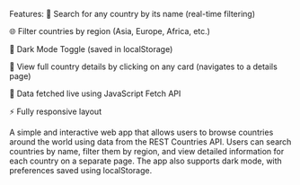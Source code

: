  Features:
🔎 Search for any country by its name (real-time filtering)

🌐 Filter countries by region (Asia, Europe, Africa, etc.)

🌙 Dark Mode Toggle (saved in localStorage)

📄 View full country details by clicking on any card (navigates to a details page)

🔁 Data fetched live using JavaScript Fetch API

⚡ Fully responsive layout


A simple and interactive web app that allows users to browse countries around the world using data from the REST Countries API. Users can search countries by name, filter them by region, and view detailed information for each country on a separate page. The app also supports dark mode, with preferences saved using localStorage.
